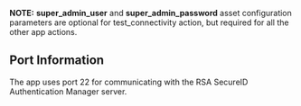 **NOTE:** **super_admin_user** and **super_admin_password** asset configuration parameters are optional for test_connectivity action, but required for all the other app actions.

## Port Information

The app uses port 22 for communicating with the RSA SecureID Authentication Manager server.
